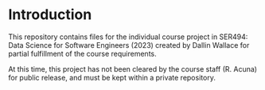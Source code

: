 ﻿# Introduction
This repository contains files for the individual course project in SER494: Data Science for Software Engineers (2023) created by Dallin Wallace for partial fulfillment of the course requirements.

At this time, this project has not been cleared by the course staff (R. Acuna) for public release, and must be kept within a private repository.
